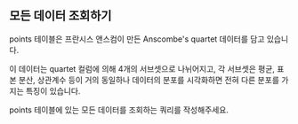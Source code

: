 ## 모든 데이터 조회하기

points 테이블은 프란시스 앤스컴이 만든 Anscombe's quartet 데이터를 담고 있습니다. 

이 데이터는 quartet 컬럼에 의해 4개의 서브셋으로 나뉘어지고, 각 서브셋은 평균, 표본 분산, 상관계수 등이 거의 동일하나 데이터의 분포를 시각화하면 전혀 다른 분포를 가지는 특징이 있습니다.

points 테이블에 있는 모든 데이터를 조회하는 쿼리를 작성해주세요.
